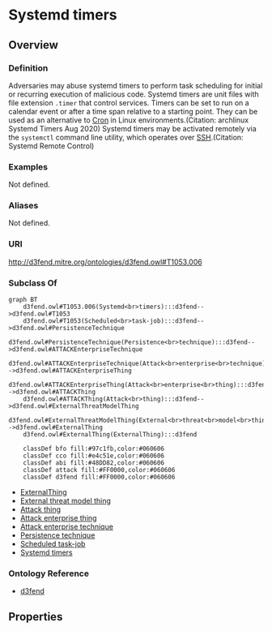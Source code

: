 # Systemd timers

## Overview

### Definition
Adversaries may abuse systemd timers to perform task scheduling for initial or recurring execution of malicious code. Systemd timers are unit files with file extension <code>.timer</code> that control services. Timers can be set to run on a calendar event or after a time span relative to a starting point. They can be used as an alternative to [Cron](https://attack.mitre.org/techniques/T1053/003) in Linux environments.(Citation: archlinux Systemd Timers Aug 2020) Systemd timers may be activated remotely via the <code>systemctl</code> command line utility, which operates over [SSH](https://attack.mitre.org/techniques/T1021/004).(Citation: Systemd Remote Control)

### Examples
Not defined.

### Aliases
Not defined.

### URI
http://d3fend.mitre.org/ontologies/d3fend.owl#T1053.006

### Subclass Of
```mermaid
graph BT
    d3fend.owl#T1053.006(Systemd<br>timers):::d3fend-->d3fend.owl#T1053
    d3fend.owl#T1053(Scheduled<br>task-job):::d3fend-->d3fend.owl#PersistenceTechnique
    d3fend.owl#PersistenceTechnique(Persistence<br>technique):::d3fend-->d3fend.owl#ATTACKEnterpriseTechnique
    d3fend.owl#ATTACKEnterpriseTechnique(Attack<br>enterprise<br>technique):::d3fend-->d3fend.owl#ATTACKEnterpriseThing
    d3fend.owl#ATTACKEnterpriseThing(Attack<br>enterprise<br>thing):::d3fend-->d3fend.owl#ATTACKThing
    d3fend.owl#ATTACKThing(Attack<br>thing):::d3fend-->d3fend.owl#ExternalThreatModelThing
    d3fend.owl#ExternalThreatModelThing(External<br>threat<br>model<br>thing):::d3fend-->d3fend.owl#ExternalThing
    d3fend.owl#ExternalThing(ExternalThing):::d3fend
    
    classDef bfo fill:#97c1fb,color:#060606
    classDef cco fill:#e4c51e,color:#060606
    classDef abi fill:#48DD82,color:#060606
    classDef attack fill:#FF0000,color:#060606
    classDef d3fend fill:#FF0000,color:#060606
```

- [ExternalThing](/docs/ontology/reference/model/ExternalThing/ExternalThing.md)
- [External threat model thing](/docs/ontology/reference/model/ExternalThing/External%20threat%20model%20thing/External%20threat%20model%20thing.md)
- [Attack thing](/docs/ontology/reference/model/ExternalThing/External%20threat%20model%20thing/Attack%20thing/Attack%20thing.md)
- [Attack enterprise thing](/docs/ontology/reference/model/ExternalThing/External%20threat%20model%20thing/Attack%20thing/Attack%20enterprise%20thing/Attack%20enterprise%20thing.md)
- [Attack enterprise technique](/docs/ontology/reference/model/ExternalThing/External%20threat%20model%20thing/Attack%20thing/Attack%20enterprise%20thing/Attack%20enterprise%20technique/Attack%20enterprise%20technique.md)
- [Persistence technique](/docs/ontology/reference/model/ExternalThing/External%20threat%20model%20thing/Attack%20thing/Attack%20enterprise%20thing/Attack%20enterprise%20technique/Persistence%20technique/Persistence%20technique.md)
- [Scheduled task-job](/docs/ontology/reference/model/ExternalThing/External%20threat%20model%20thing/Attack%20thing/Attack%20enterprise%20thing/Attack%20enterprise%20technique/Persistence%20technique/Scheduled%20task-job/Scheduled%20task-job.md)
- [Systemd timers](/docs/ontology/reference/model/ExternalThing/External%20threat%20model%20thing/Attack%20thing/Attack%20enterprise%20thing/Attack%20enterprise%20technique/Persistence%20technique/Scheduled%20task-job/Systemd%20timers/Systemd%20timers.md)


### Ontology Reference
- [d3fend](http://d3fend.mitre.org/ontologies/d3fend.owl#)

## Properties
